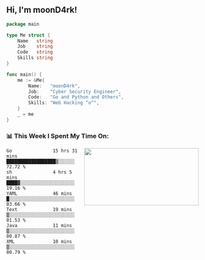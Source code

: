 <h2> Hi, I'm moonD4rk!</h2>

```go
package main

type Me struct {
	Name   string
	Job    string
	Code   string
	Skills string
}

func main() {
	me := &Me{
		Name:   "moonD4rk",
		Job:    "Cyber Security Engineer",
		Code:   "Go and Python and Others",
		Skills: "Web Hacking ^o^",
	}
	_ = me
}
```

<h3>📊 This Week I Spent My Time On:</h3>
<img align='right' src="https://github-readme-stats.vercel.app/api?username=moond4rk&show_icons=true&theme=radical", width="300" height="150">

<!--START_SECTION:waka-->

```text
Go               15 hrs 31 mins  ██████████████████▒░░░░░░   72.72 %
sh               4 hrs 5 mins    ████▓░░░░░░░░░░░░░░░░░░░░   19.16 %
YAML             46 mins         █░░░░░░░░░░░░░░░░░░░░░░░░   03.66 %
Text             19 mins         ▒░░░░░░░░░░░░░░░░░░░░░░░░   01.53 %
Java             11 mins         ▒░░░░░░░░░░░░░░░░░░░░░░░░   00.87 %
XML              10 mins         ▒░░░░░░░░░░░░░░░░░░░░░░░░   00.79 %
```

<!--END_SECTION:waka-->

